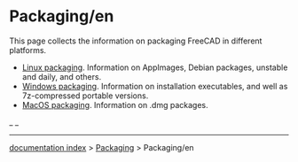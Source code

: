 # Packaging/en
This page collects the information on packaging FreeCAD in different platforms.

-   [Linux packaging](Linux_packaging.md). Information on AppImages, Debian packages, unstable and daily, and others.
-   [Windows packaging](Windows_packaging.md). Information on installation executables, and well as 7z-compressed portable versions.
-   [MacOS packaging](MacOS_packaging.md). Information on .dmg packages.


 

_ _

---
[documentation index](../README.md) > [Packaging](Category_Packaging.md) > Packaging/en
